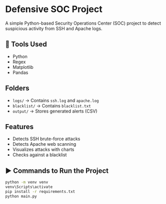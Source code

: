 # Defensive SOC Project

A simple Python-based Security Operations Center (SOC) project to detect suspicious activity from SSH and Apache logs.

## 🔧 Tools Used
- Python
- Regex
- Matplotlib
- Pandas

## Folders
- `logs/` → Contains `ssh.log` and `apache.log`
- `blacklist/` → Contains `blacklist.txt`
- `output/` → Stores generated alerts (CSV)

## Features
- Detects SSH brute-force attacks
- Detects Apache web scanning
- Visualizes attacks with charts
- Checks against a blacklist

## ▶️ Commands to Run the Project
```bash
python -m venv venv
venv\Scripts\activate
pip install -r requirements.txt
python main.py
